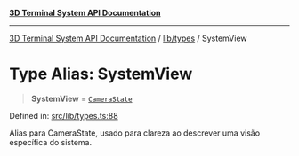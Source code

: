 [**3D Terminal System API Documentation**](../../../README.md)

***

[3D Terminal System API Documentation](../../../README.md) / [lib/types](../README.md) / SystemView

# Type Alias: SystemView

> **SystemView** = [`CameraState`](../interfaces/CameraState.md)

Defined in: [src/lib/types.ts:88](https://github.com/Dicommunitas/ThreeJS_Terminal_3D/blob/4466777f13a6776beed134cf281b05ece637d113/src/lib/types.ts#L88)

Alias para CameraState, usado para clareza ao descrever uma visão específica do sistema.
